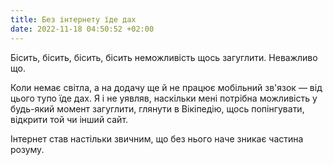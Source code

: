 ```yaml
---
title: Без інтернету їде дах
date: 2022-11-18 04:50:52 +02:00
---
```


Бісить, бісить, бісить, бісить неможливість щось загуглити.
Неважливо що.

Коли немає світла, а на додачу ще й не працює мобільний зв'язок —
від цього тупо їде дах. Я і не уявляв, наскільки мені потрібна можливість
у будь-який момент загуглити, глянути в Вікіпедію, щось попінгувати,
відкрити той чи інший сайт.

Інтернет став настільки звичним, що без нього наче зникає частина розуму.
